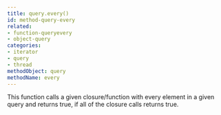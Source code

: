 ```yaml
---
title: query.every()
id: method-query-every
related:
- function-queryevery
- object-query
categories:
- iterator
- query
- thread
methodObject: query
methodName: every
---
```


This function calls a given closure/function with every element in a given query and returns true, if all of the closure calls returns true.
